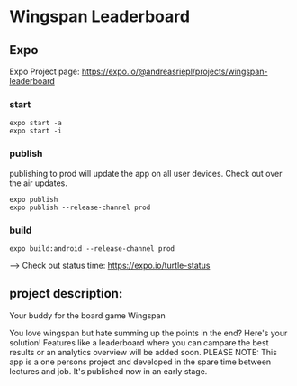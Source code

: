 # Wingspan Leaderboard


## Expo
Expo Project page: https://expo.io/@andreasriepl/projects/wingspan-leaderboard

### start
```
expo start -a
expo start -i
```

### publish
publishing to prod will update the app on all user devices. Check out over the air updates.
```
expo publish
expo publish --release-channel prod
```

### build
```
expo build:android --release-channel prod
```
--> Check out status time: https://expo.io/turtle-status






## project description:
Your buddy for the board game Wingspan


You love wingspan but hate summing up the points in the end? Here's your solution! Features like a leaderboard where you can campare the best results or an analytics overview will be added soon.
PLEASE NOTE: This app is a one persons project and developed in the spare time between lectures and job. It's published now in an early stage.